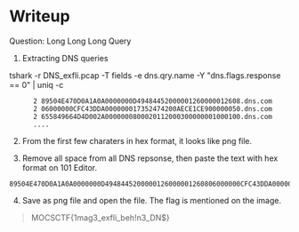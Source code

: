 # Writeup

Question: Long Long Long Query

1. Extracting DNS queries

tshark -r DNS_exfli.pcap -T fields -e dns.qry.name -Y "dns.flags.response == 0" | uniq -c

```
      2 89504E470D0A1A0A0000000D49484452000001260000012608.dns.com
      2 06000000CFC43DDA000000017352474200AECE1CE900000050.dns.com
      2 655849664D4D002A0000000800020112000300000001000100.dns.com
      ....
```

2. From the first few charaters in hex format, it looks like png file.

3. Remove all space from all DNS repsonse, then paste the text with hex format on 101 Editor.
```
89504E470D0A1A0A0000000D4948445200000126000001260806000000CFC43DDA000000017352474200AECE1CE900000050655849664D4D002A0000000800020112000300000001000100...
```

4. Save as png file and open the file. The flag is mentioned on the image.
> MOCSCTF{1mag3_exfli_beh!n3_DN$}
